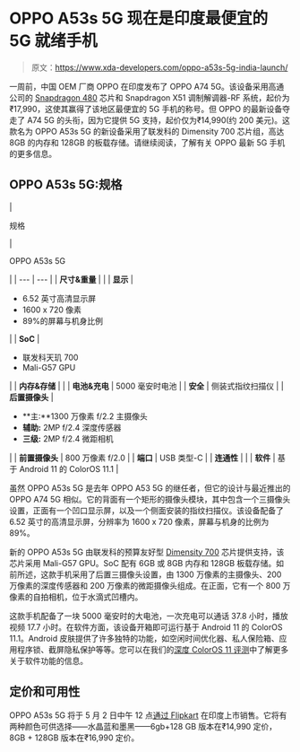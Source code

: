 # OPPO A53s 5G 现在是印度最便宜的 5G 就绪手机

> 原文：<https://www.xda-developers.com/oppo-a53s-5g-india-launch/>

一周前，中国 OEM 厂商 OPPO 在印度发布了 OPPO A74 5G。该设备采用高通公司的 [Snapdragon 480](https://www.xda-developers.com/qualcomm-snapdragon-480-cheap-5g-phones-2021/) 芯片和 Snapdragon X51 调制解调器-RF 系统，起价为₹17,990，这使其赢得了该地区最便宜的 5G 手机的称号。但 OPPO 的最新设备夺走了 A74 5G 的头衔，因为它提供 5G 支持，起价仅为₹14,990(约 200 美元)。这款名为 OPPO A53s 5G 的新设备采用了联发科的 Dimensity 700 芯片组，高达 8GB 的内存和 128GB 的板载存储。请继续阅读，了解有关 OPPO 最新 5G 手机的更多信息。

## OPPO A53s 5G:规格

| 

规格

 | 

OPPO A53s 5G

 |
| --- | --- |
| **尺寸&重量** |  |
| **显示** | 

*   6.52 英寸高清显示屏
*   1600 x 720 像素
*   89%的屏幕与机身比例

 |
| **SoC** | 

*   联发科天玑 700
*   Mali-G57 GPU

 |
| **内存&存储** |  |
| **电池&充电** | 5000 毫安时电池 |
| **安全** | 侧装式指纹扫描仪 |
| **后置摄像头** | 

*   **主:**1300 万像素 f/2.2 主摄像头
*   **辅助:** 2MP f/2.4 深度传感器
*   **三级:** 2MP f/2.4 微距相机

 |
| **前置摄像头** | 800 万像素 f/2.0 |
| **端口** | USB 类型-C |
| **连通性** |  |
| **软件** | 基于 Android 11 的 ColorOS 11.1 |

虽然 OPPO A53s 5G 是去年 OPPO A53 5G 的继任者，但它的设计与最近推出的 OPPO A74 5G 相似。它的背面有一个矩形的摄像头模块，其中包含一个三摄像头设置，正面有一个凹口显示屏，以及一个侧面安装的指纹扫描仪。该设备配备了 6.52 英寸的高清显示屏，分辨率为 1600 x 720 像素，屏幕与机身的比例为 89%。

新的 OPPO A53s 5G 由联发科的预算友好型 [Dimensity 700](https://www.xda-developers.com/mediatek-dimensity-700-5g-smartphones-mt8195-mt8192-chromebooks/) 芯片提供支持，该芯片采用 Mali-G57 GPU。SoC 配有 6GB 或 8GB 内存和 128GB 板载存储。如前所述，这款手机采用了后置三摄像头设置，由 1300 万像素的主摄像头、200 万像素的深度传感器和 200 万像素的微距摄像头组成。在正面，它有一个 800 万像素的自拍相机，位于水滴式凹槽内。

这款手机配备了一块 5000 毫安时的大电池，一次充电可以通话 37.8 小时，播放视频 17.7 小时。在软件方面，该设备开箱即可运行基于 Android 11 的 ColorOS 11.1。Android 皮肤提供了许多独特的功能，如空闲时间优化器、私人保险箱、应用程序锁、截屏隐私保护等等。您可以在我们的[深度 ColorOS 11 评测](https://www.xda-developers.com/coloros-11-android-11-oppo-review/)中了解更多关于软件功能的信息。

## 定价和可用性

OPPO A53s 5G 将于 5 月 2 日中午 12 点[通过 Flipkart](https://www.flipkart.com/oppo-a53s-5g-ink-black-128-gb/p/itm7dd84770173a5) 在印度上市销售。它将有两种颜色可供选择——水晶蓝和墨黑——6gb+128 GB 版本在₹14,990 定价，8GB + 128GB 版本在₹16,990 定价。